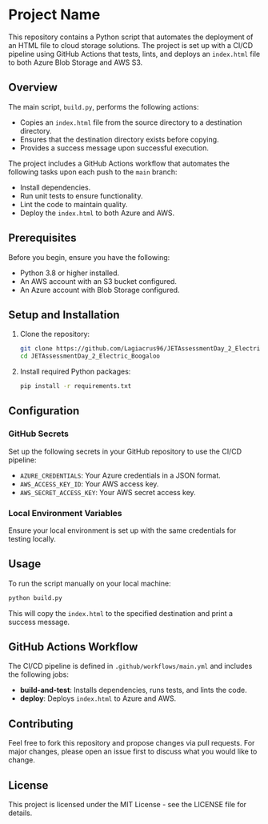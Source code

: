 # Project Name

This repository contains a Python script that automates the deployment of an HTML file to cloud storage solutions. The project is set up with a CI/CD pipeline using GitHub Actions that tests, lints, and deploys an `index.html` file to both Azure Blob Storage and AWS S3.

## Overview

The main script, `build.py`, performs the following actions:

- Copies an `index.html` file from the source directory to a destination directory.
- Ensures that the destination directory exists before copying.
- Provides a success message upon successful execution.

The project includes a GitHub Actions workflow that automates the following tasks upon each push to the `main` branch:

- Install dependencies.
- Run unit tests to ensure functionality.
- Lint the code to maintain quality.
- Deploy the `index.html` to both Azure and AWS.

## Prerequisites

Before you begin, ensure you have the following:
- Python 3.8 or higher installed.
- An AWS account with an S3 bucket configured.
- An Azure account with Blob Storage configured.

## Setup and Installation

1. Clone the repository:
   ```bash
   git clone https://github.com/Lagiacrus96/JETAssessmentDay_2_Electric_Boogaloo.git
   cd JETAssessmentDay_2_Electric_Boogaloo
   ```

2. Install required Python packages:
   ```bash
   pip install -r requirements.txt
   ```

## Configuration

### GitHub Secrets

Set up the following secrets in your GitHub repository to use the CI/CD pipeline:

- `AZURE_CREDENTIALS`: Your Azure credentials in a JSON format.
- `AWS_ACCESS_KEY_ID`: Your AWS access key.
- `AWS_SECRET_ACCESS_KEY`: Your AWS secret access key.

### Local Environment Variables

Ensure your local environment is set up with the same credentials for testing locally.

## Usage

To run the script manually on your local machine:

```bash
python build.py
```

This will copy the `index.html` to the specified destination and print a success message.

## GitHub Actions Workflow

The CI/CD pipeline is defined in `.github/workflows/main.yml` and includes the following jobs:

- **build-and-test**: Installs dependencies, runs tests, and lints the code.
- **deploy**: Deploys `index.html` to Azure and AWS.

## Contributing

Feel free to fork this repository and propose changes via pull requests. For major changes, please open an issue first to discuss what you would like to change.

## License

This project is licensed under the MIT License - see the LICENSE file for details.
